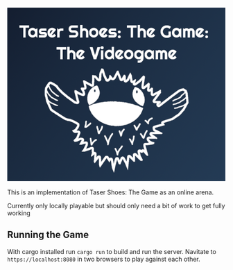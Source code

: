 ![](logo.png)

This is an implementation of Taser Shoes: The Game as an online arena.

Currently only locally playable but should only need a bit of work to get fully working

## Running the Game

With cargo installed run `cargo run` to build and run the server. Navitate to
`https://localhost:8080` in two browsers to play against each other.
